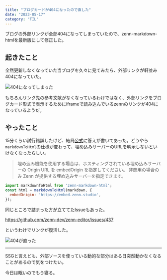 ```yaml
---
title: "ブログカードが404になったので直した"
date: "2023-05-17"
category: "TIL"
---
```


ブログの外部リンクが全部404になってしまっていたので、zenn-markdown-htmlを最新版にして修正した。

## 起きたこと
全然更新しなくなっていた当ブログを久々に見てみたら、外部リンクが軒並み404になっていた。

![404になってしまった](/images/45_fig1.jpg)

もちろんリンク先の参考文献がなくなっているわけではなく、外部リンクをブログカード形式で表示するためにiframeで読み込んでいるzennのリンクが404になっているようだ。

## やったこと
15分くらい試行錯誤したけど、結局[公式](https://github.com/zenn-dev/zenn-editor/tree/canary/packages/zenn-markdown-html#zenndev-%E3%81%A8%E5%90%8C%E3%81%98%E5%9F%8B%E3%82%81%E8%BE%BC%E3%81%BF%E8%A6%81%E7%B4%A0%E3%82%92%E4%BD%BF%E7%94%A8%E3%81%99%E3%82%8B)に答えが書いてあった。どうやら`markdownToHtml`の仕様が変わって、埋め込みサーバーのURLを明示しないといけなくなったらしい。

>埋め込み機能を使用する場合は、ホスティングされている埋め込みサーバーの Origin URL を embedOrigin を指定してください。 非商用の場合のみ Zenn が提供する埋め込みサーバーを指定できます。

```javascript
import markdownToHtml from 'zenn-markdown-html';
const html = markdownToHtml(markdown, {
  embedOrigin: 'https://embed.zenn.studio',
});
```

同じところで詰まった方が立ててたIssueもあった。

https://github.com/zenn-dev/zenn-editor/issues/437

というわけでリンクが復活した。

![404が直った](/images/45_fig2.jpg)


---
SSGと言えども、外部ソースを使っている動的な部分はある日突然動かなくなることがあるので気をつけたい。

今日は眠いのでもう寝る。